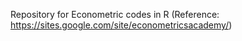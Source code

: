 Repository for Econometric codes in R
(Reference: https://sites.google.com/site/econometricsacademy/)
